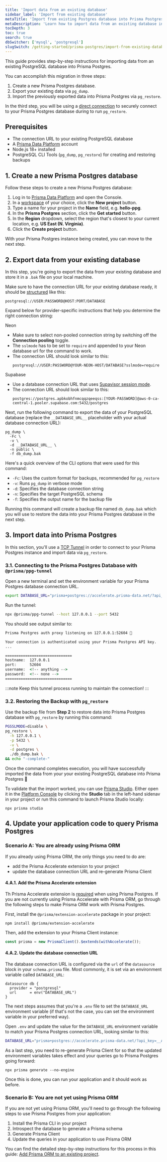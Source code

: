 ```yaml
---
title: 'Import data from an existing database'
sidebar_label: 'Import from existing database'
metaTitle: 'Import from existing Postgres database into Prisma Postgres'
metaDescription: 'Learn how to import data from an existing database into Prisma Postgres.'
tocDepth: 3
toc: true
search: true
dbSwitcher: ['mysql', 'postgresql']
slugSwitch: /getting-started/prisma-postgres/import-from-existing-database-
---
```


This guide provides step-by-step instructions for importing data from an existing PostgreSQL database into Prisma Postgres.

You can accomplish this migration in three steps:

1. Create a new Prisma Postgres database.
1. Export your existing data via `pg_dump`.
1. Import the previously exported data into Prisma Postgres via `pg_restore`.

In the third step, you will be using a [direct connection](/postgres/database/direct-connections) to securely connect to your Prisma Postgres database during to run `pg_restore`.

## Prerequisites

- The connection URL to your existing PostgreSQL database
- A [Prisma Data Platform](https://console.prisma.io) account
- Node.js 18+ installed
- PostgreSQL CLI Tools (`pg_dump`, `pg_restore`) for creating and restoring backups

## 1. Create a new Prisma Postgres database

Follow these steps to create a new Prisma Postgres database:

1. Log in to [Prisma Data Platform](https://console.prisma.io/) and open the Console.
1. In a [workspace](/platform/about#workspace) of your choice, click the **New project** button.
1. Type a name for your project in the **Name** field, e.g. **hello-ppg**.
1. In the **Prisma Postgres** section, click the **Get started** button.
1. In the **Region** dropdown, select the region that's closest to your current location, e.g. **US East (N. Virginia)**.
1. Click the **Create project** button.

With your Prisma Postgres instance being created, you can move to the next step.

## 2. Export data from your existing database

In this step, you're going to export the data from your existing database and store it in a `.bak` file on your local machine.

Make sure to have the connection URL for your existing database ready, it should be [structured](/orm/overview/databases/postgresql#connection-url) like this:

```no-copy
postgresql://USER:PASSWORD@HOST:PORT/DATABASE
```

Expand below for provider-specific instructions that help you determine the right connection string:

<!-- details -->
<!-- summary -->Neon

<!-- br -->

- Make sure to select non-pooled connection string by switching off the **Connection pooling** toggle.
- The `sslmode` has to be set to `require` and appended to your Neon database url for the command to work.
- The connection URL should look similar to this:
  ```no-copy
  postgresql://USER:PASSWORD@YOUR-NEON-HOST/DATABASE?sslmode=require
  ```

<!-- details -->
<!-- summary -->Supabase

- Use a database connection URL that uses [Supavisor session mode](https://supabase.com/docs/guides/database/connecting-to-postgres#supavisor-session-mode).
- The connection URL should look similar to this:
  ```no-copy
  postgres://postgres.apbkobhfnmcqqzqeeqss:[YOUR-PASSWORD]@aws-0-ca-central-1.pooler.supabase.com:5432/postgres
  ```

Next, run the following command to export the data of your PostgreSQL database (replace the `__DATABASE_URL__` placeholder with your actual database connection URL):

```terminal
pg_dump \
  -Fc \
  -v \
  -d __DATABASE_URL__ \
  -n public \
  -f db_dump.bak
```

Here's a quick overview of the CLI options that were used for this command:

- `-Fc`: Uses the custom format for backups, recommended for `pg_restore`
- `-v`: Runs `pg_dump` in verbose mode
- `-d`: Specifies the database connection string
- `-n`: Specifies the target PostgreSQL schema
- `-f`: Specifies the output name for the backup file

Running this command will create a backup file named `db_dump.bak` which you will use to restore the data into your Prisma Postgres database in the next step.

## 3. Import data into Prisma Postgres

In this section, you'll use a [TCP Tunnel](/postgres/database/direct-connections#tcp-tunnel) in order to connect to your Prisma Postgres instance and import data via `pg_restore`.

### 3.1. Connecting to the Prisma Postgres Database with `@prisma/ppg-tunnel`

Open a new terminal and set the environment variable for your Prisma Postgres database connection URL.

```bash
export DATABASE_URL="prisma+postgres://accelerate.prisma-data.net/?api_key=eyJhbGciOiJIUzI..."
```

Run the tunnel:

```bash
npx @prisma/ppg-tunnel --host 127.0.0.1 --port 5432
```

You should see output similar to:

```cmd
Prisma Postgres auth proxy listening on 127.0.0.1:52604 🚀

Your connection is authenticated using your Prisma Postgres API key.
...

==============================
hostname:  127.0.0.1
port:      52604
username:  <!-- anything -->
password:  <!-- none -->
==============================
```

:::note
Keep this tunnel process running to maintain the connection!
:::

### 3.2. Restoring the Backup with `pg_restore`

Use the backup file from **Step 2** to restore data into Prisma Postgres database with `pg_restore` by running this command:

```bash
PGSSLMODE=disable \
pg_restore \
  -h 127.0.0.1 \
  -p 5432 \
  -v \
  -d postgres \
  ./db_dump.bak \
&& echo "-complete-"
```

Once the command completes execution, you will have successfully imported the data from your your existing PostgreSQL database into Prisma Postgres 🎉

To validate that the import worked, you can use [Prisma Studio](/postgres/database/tooling#viewing-and-editing-data-in-prisma-studio). Either open it in the [Platform Console](https://console.prisma.io) by clicking the **Studio** tab in the left-hand sidenav in your project or run this command to launch Prisma Studio locally:

```terminal
npx prisma studio
```

## 4. Update your application code to query Prisma Postgres

### Scenario A: You are already using Prisma ORM

If you already using Prisma ORM, the only things you need to do are:

- add the Prisma Accelerate extension to your project
- update the database connection URL and re-generate Prisma Client

#### 4.A.1. Add the Prisma Accelerate extension

Th Prisma Accelerate extension is [required](/postgres/introduction/overview#using-the-client-extension-for-prisma-accelerate-required) when using Prisma Postgres. If you are not currently using Prisma Accelerate with Prisma ORM, go through the following steps to make Prisma ORM work with Prisma Postgres.

First, install the `@prisma/extension-accelerate` package in your project:

```terminal
npm install @prisma/extension-accelerate
```

Then, add the extension to your Prisma Client instance:

```ts
const prisma = new PrismaClient().$extends(withAccelerate());
```

#### 4.A.2. Update the database connection URL

The database connection URL is configured via the `url` of the `datasource` block in your `schema.prisma` file. Most commonly, it is set via an environment variable called `DATABASE_URL`:

```prisma file=schema.prisma
datasource db {
  provider = "postgresql"
  url      = env("DATABASE_URL")
}
```

The next steps assumes that you're a `.env` file to set the `DATABASE_URL` environment variable (if that's not the case, you can set the environment variable in your preferred way).

Open `.env` and update the value for the `DATABASE_URL` environment variable to match your Prisma Postgres connection URL, looking similar to this:

```bash
DATABASE_URL="prisma+postgres://accelerate.prisma-data.net/?api_key=__API_KEY__"
```

As a last step, you need to re-generate Prisma Client for so that the updated environment variables takes effect and your queries go to Prisma Postgres going forward:

```
npx prisma generate --no-engine
```

Once this is done, you can run your application and it should work as before.

### Scenario B: You are not yet using Prisma ORM

If you are not yet using Prisma ORM, you'll need to go through the following steps to use Prisma Postgres from your application:

1. Install the Prisma CLI in your project
1. Introspect the database to generate a Prisma schema
1. Generate Prisma Client
1. Update the queries in your application to use Prisma ORM

You can find the detailed step-by-step instructions for this process in this guide: [Add Prisma ORM to an existing project](/getting-started/setup-prisma/add-to-existing-project/relational-databases-typescript-postgresql).
